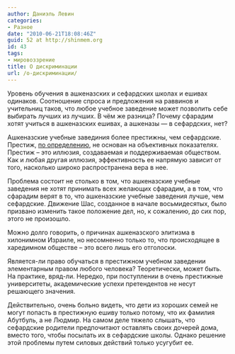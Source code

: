 ```yaml
---
author: Даниэль Левин
categories:
- Разное
date: "2010-06-21T18:08:46Z"
guid: 52 at http://shinmem.org
id: 43
tags:
- мировоззрение
title: О дискриминации
url: /о-дискриминации/
---
```

<!--more-->

Уровень обучения в ашкеназских и сефардских школах и ешивах одинаков. Соотношение спроса и предложения на раввинов и учительниц таков, что любое учебное заведение может позволить себе выбирать лучших из лучших. В чём же разница? Почему сфарадим хотят учиться в ашкеназских ешивах, а ашкеназы — в сефардских, нет?

<p style="FONT-STYLE: normal; MARGIN-BOTTOM: 0in">
  Ашкеназские учебные завединия более престижны, чем сефардские. Престиж, <a href="http://ru.wikipedia.org/wiki/Престиж">по определению</a>, не основан на объективных показателях. Престиж &#8211; это иллюзия, создаваемая и поддерживаемая обществом. Как и любая другая иллюзия, эффективность ее напрямую зависит от того, насколько широко распространена вера в нее.
</p>

<p style="FONT-STYLE: normal; MARGIN-BOTTOM: 0in">
  Проблема состоит не столько в том, что ашкеназские учебные заведения не хотят принимать всех желающих сфарадим, а в том, что сфарадим верят в то, что ашкеназские учебные заведения лучше, чем сефардские. Движение Шас, созданное в начале восьмидесятых, было призвано изменить такое положение дел, но, к сожалению, до сих пор, этого не произошло.
</p>

<p style="FONT-STYLE: normal; MARGIN-BOTTOM: 0in">
  Можно долго говорить, о причинах ашкеназского элитизма в хилонимном Израиле, но несомненно только то, что происходящее в харедимном обществе &#8211; это всего лишь его отголоски.
</p>

<p style="FONT-STYLE: normal; MARGIN-BOTTOM: 0in">
  Является-ли право обучаться в престижном учебном заведении элементарным правом любого человека? Теоретически, может быть. На практике, вряд-ли. Нередко, при поступлении в очень престижные университеты, академические успехи претендентов не несут решающего значения.
</p>

<p style="FONT-STYLE: normal; MARGIN-BOTTOM: 0in">
  Действительно, очень больно видеть, что дети из хороших семей не могут попасть в престижную ешиву только потому, что их фамилия Абутбуль, а не Людмир. На самом деле тяжело слышать, что сефардские родители предпочитают оставлять своих дочерей дома, вместо того, чтобы посылать их в сефардские школы. Однако решение этой проблемы путем силовых действий только усугубит ее.
</p>